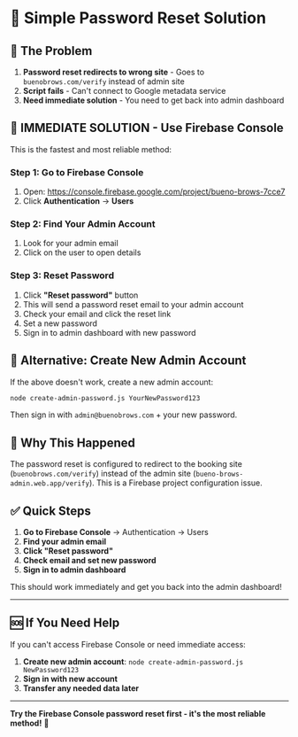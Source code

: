 # 🚀 Simple Password Reset Solution

## 🎯 The Problem

1. **Password reset redirects to wrong site** - Goes to `buenobrows.com/verify` instead of admin site
2. **Script fails** - Can't connect to Google metadata service
3. **Need immediate solution** - You need to get back into admin dashboard

## 🚀 **IMMEDIATE SOLUTION - Use Firebase Console**

This is the fastest and most reliable method:

### **Step 1: Go to Firebase Console**
1. Open: https://console.firebase.google.com/project/bueno-brows-7cce7
2. Click **Authentication** → **Users**

### **Step 2: Find Your Admin Account**
1. Look for your admin email
2. Click on the user to open details

### **Step 3: Reset Password**
1. Click **"Reset password"** button
2. This will send a password reset email to your admin account
3. Check your email and click the reset link
4. Set a new password
5. Sign in to admin dashboard with new password

## 🔧 **Alternative: Create New Admin Account**

If the above doesn't work, create a new admin account:

```bash
node create-admin-password.js YourNewPassword123
```

Then sign in with `admin@buenobrows.com` + your new password.

## 🎯 **Why This Happened**

The password reset is configured to redirect to the booking site (`buenobrows.com/verify`) instead of the admin site (`bueno-brows-admin.web.app/verify`). This is a Firebase project configuration issue.

## ✅ **Quick Steps**

1. **Go to Firebase Console** → Authentication → Users
2. **Find your admin email**
3. **Click "Reset password"**
4. **Check email and set new password**
5. **Sign in to admin dashboard**

This should work immediately and get you back into the admin dashboard!

---

## 🆘 **If You Need Help**

If you can't access Firebase Console or need immediate access:
1. **Create new admin account**: `node create-admin-password.js NewPassword123`
2. **Sign in with new account**
3. **Transfer any needed data later**

---

**Try the Firebase Console password reset first - it's the most reliable method!** 🚀
